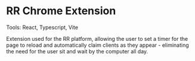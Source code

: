 # RR Chrome Extension

Tools: React, Typescript, Vite

Extension used for the RR platform, allowing the user to set a timer for the page to reload and automatically claim clients as they appear - eliminating the need for the user sit and wait by the computer all day.
